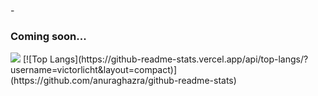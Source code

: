 -<h3>Coming soon...</h3>

<picture>
<source 
  srcset="https://github-readme-stats.vercel.app/api?username=victorlicht&show_icons=true&theme=transparent&hide_border=true"
  media="(hide_border: true)"
/>
  <img src="https://github-readme-stats.vercel.app/api?username=victorlicht&show_icons=true" />
</picture>
[![Top Langs](https://github-readme-stats.vercel.app/api/top-langs/?username=victorlicht&layout=compact)](https://github.com/anuraghazra/github-readme-stats)
